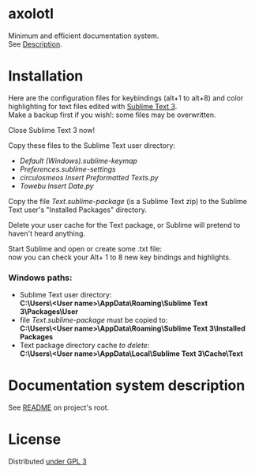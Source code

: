 axolotl
=======

Minimum and efficient documentation system.   
See [Description](https://github.com/circulosmeos/axolotl/).

Installation
===========

Here are the configuration files for keybindings (alt+1 to alt+8) and color highlighting for text files edited with [Sublime Text 3](http://www.sublimetext.com/3).   
Make a backup first if you wish!: some files may be overwritten.

Close Sublime Text 3 now!

Copy these files to the Sublime Text user directory:
* *Default (Windows).sublime-keymap*
* *Preferences.sublime-settings*
* *circulosmeos Insert Preformatted Texts.py*
* *Towebu Insert Date.py*

Copy the file *Text.sublime-package* (is a Sublime Text zip) to the Sublime Text user's "Installed Packages" directory. 

Delete your user cache for the Text package, or Sublime will pretend to haven't heard anything.

Start Sublime and open or create some .txt file:   
now you can check your Alt+ 1 to 8 new key bindings and highlights.

### Windows paths:   
* Sublime Text user directory:   
	**C:\Users\\&lt;User name&gt;\AppData\Roaming\Sublime Text 3\Packages\User**
* file *Text.sublime-package* must be copied to:   
	**C:\Users\\&lt;User name&gt;\AppData\Roaming\Sublime Text 3\Installed Packages**
* Text package directory cache *to delete*:   
	**C:\Users\\&lt;User name&gt;\AppData\Local\Sublime Text 3\Cache\Text**

Documentation system description
================================

See [README](https://github.com/circulosmeos/axolotl/) on project's root.

License
=======

Distributed [under GPL 3](http://www.gnu.org/licenses/gpl-3.0.html)
